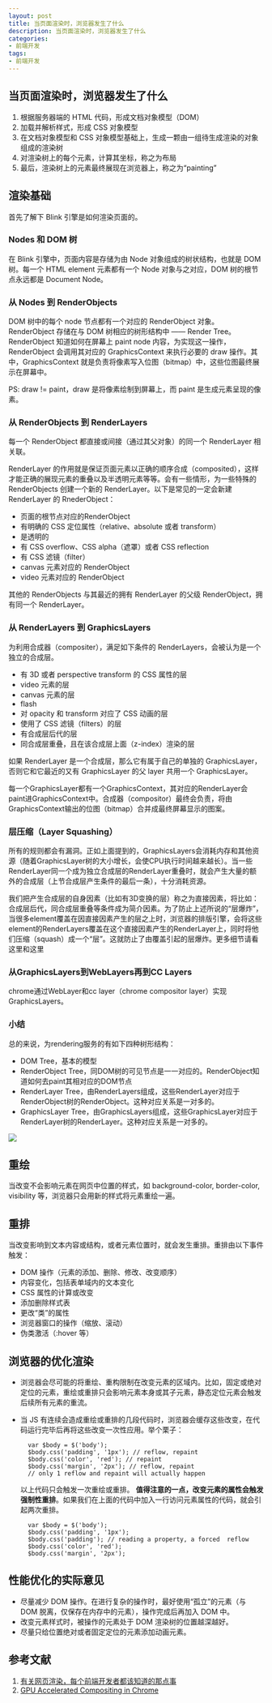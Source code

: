 ```yaml
---
layout: post
title: 当页面渲染时，浏览器发生了什么
description: 当页面渲染时，浏览器发生了什么
categories: 
- 前端开发
tags: 
- 前端开发
---
```



## 当页面渲染时，浏览器发生了什么

1. 根据服务器端的 HTML 代码，形成文档对象模型（DOM）
2. 加载并解析样式，形成 CSS 对象模型
3. 在文档对象模型和 CSS 对象模型基础上，生成一颗由一组待生成渲染的对象组成的渲染树
4. 对渲染树上的每个元素，计算其坐标，称之为布局
5. 最后，渲染树上的元素最终展现在浏览器上，称之为“painting”

## 渲染基础

首先了解下 Blink 引擎是如何渲染页面的。

### Nodes 和 DOM 树
在 Blink 引擎中，页面内容是存储为由 Node 对象组成的树状结构，也就是 DOM 树。每一个 HTML element 元素都有一个 Node 对象与之对应，DOM 树的根节点永远都是 Document Node。

### 从 Nodes 到 RenderObjects

DOM 树中的每个 node 节点都有一个对应的 RenderObject 对象。RenderObject 存储在与 DOM 树相应的树形结构中 —— Render Tree。RenderObject 知道如何在屏幕上 paint node 内容，为实现这一操作，RenderObject 会调用其对应的 GraphicsContext 来执行必要的 draw 操作。其中，GraphicsContext 就是负责将像素写入位图（bitmap）中，这些位图最终展示在屏幕中。

PS: draw != paint，draw 是将像素绘制到屏幕上，而 paint 是生成元素呈现的像素。

### 从 RenderObjects 到 RenderLayers

每一个 RenderObject 都直接或间接（通过其父对象）的同一个 RenderLayer 相关联。

RenderLayer 的作用就是保证页面元素以正确的顺序合成（composited），这样才能正确的展现元素的重叠以及半透明元素等等。会有一些情形，为一些特殊的 RenderObjects 创建一个新的 RenderLayer。以下是常见的一定会新建 RenderLayer 的 RnederObject：

* 页面的根节点对应的RenderObject
* 有明确的 CSS 定位属性（relative、absolute 或者 transform）
* 是透明的
* 有 CSS overflow、CSS alpha（遮罩）或者 CSS reflection
* 有 CSS 滤镜（filter）
* canvas 元素对应的 RenderObject
* video 元素对应的 RenderObject

其他的 RenderObjects 与其最近的拥有 RenderLayer 的父级 RenderObject，拥有同一个 RenderLayer。

### 从 RenderLayers 到 GraphicsLayers

为利用合成器（compositer），满足如下条件的 RenderLayers，会被认为是一个独立的合成层。

* 有 3D 或者 perspective transform 的 CSS 属性的层
* video 元素的层
* canvas 元素的层
* flash
* 对 opacity 和 transform 对应了 CSS 动画的层
* 使用了 CSS 滤镜（filters）的层
* 有合成层后代的层
* 同合成层重叠，且在该合成层上面（z-index）渲染的层

如果 RenderLayer 是一个合成层，那么它有属于自己的单独的 GraphicsLayer，否则它和它最近的又有 GraphicsLayer 的父 layer 共用一个 GraphicsLayer。

每一个GraphicsLayer都有一个GraphicsContext，其对应的RenderLayer会paint进GraphicsContext中。合成器（compositor）最终会负责，将由GraphicsContext输出的位图（bitmap）合并成最终屏幕显示的图案。

### 层压缩（Layer Squashing）
所有的规则都会有漏洞。正如上面提到的，GraphicsLayers会消耗内存和其他资源（随着GraphicsLayer树的大小增长，会使CPU执行时间越来越长）。当一些RenderLayer同一个成为独立合成层的RenderLayer重叠时，就会产生大量的额外的合成层（上节合成层产生条件的最后一条），十分消耗资源。

我们把产生合成层的自身因素（比如有3D变换的层）称之为直接因素，将比如：合成层后代，同合成层重叠等条件成为简介因素。为了防止上述所说的“层爆炸”，当很多element覆盖在因直接因素产生的层之上时，浏览器的排版引擎，会将这些element的RenderLayers覆盖在这个直接因素产生的RenderLayer上，同时将他们压缩（squash）成一个“层”。这就防止了由覆盖引起的层爆炸。更多细节请看这里和这里

### 从GraphicsLayers到WebLayers再到CC Layers
chrome通过WebLayer和cc layer（chrome compositor layer）实现GraphicsLayers。

### 小结
总的来说，为rendering服务的有如下四种树形结构：

* DOM Tree，基本的模型
* RenderObject Tree，同DOM树的可见节点是一一对应的。RenderObject知道如何去paint其相对应的DOM节点
* RenderLayer Tree，由RenderLayers组成，这些RenderLayer对应于RenderObject树的RenderObject。这种对应关系是一对多的。
* GraphicsLayer Tree，由GraphicsLayers组成，这些GraphicsLayer对应于RenderLayer树的RenderLayer。这种对应关系是一对多的。

![](http://img1.tbcdn.cn/L1/461/1/b611c034f6ea0ad700a1319e52076c64316f21a0)



## 重绘

当改变不会影响元素在网页中位置的样式，如 background-color, border-color, visibility 等，浏览器只会用新的样式将元素重绘一遍。

## 重排

当改变影响到文本内容或结构，或者元素位置时，就会发生重排。重排由以下事件触发：

* DOM 操作（元素的添加、删除、修改、改变顺序）
* 内容变化，包括表单域内的文本变化
* CSS 属性的计算或改变
* 添加删除样式表
* 更改“类”的属性
* 浏览器窗口的操作（缩放、滚动）
* 伪类激活（:hover 等）

## 浏览器的优化渲染

* 浏览器会尽可能的将重绘、重构限制在改变元素的区域内。比如，固定或绝对定位的元素，重绘或重排只会影响元素本身或其子元素，静态定位元素会触发后续所有元素的重流。
* 当 JS 有连续会造成重绘或重排的几段代码时，浏览器会缓存这些改变，在代码运行完毕后再将这些改变一次性应用。举个栗子：

		var $body = $('body');
		$body.css('padding', '1px'); // reflow, repaint
		$body.css('color', 'red'); // repaint
		$body.css('margin', '2px'); // reflow, repaint
		// only 1 reflow and repaint will actually happen

	以上代码只会触发一次重绘或重排。
	**值得注意的一点，改变元素的属性会触发强制性重排**。如果我们在上面的代码中加入一行访问元素属性的代码，就会引起两次重排。

		var $body = $('body');
		$body.css('padding', '1px');
		$body.css('padding'); // reading a property, a forced  reflow
		$body.css('color', 'red');
		$body.css('margin', '2px');

## 性能优化的实际意见

* 尽量减少 DOM 操作。在进行复杂的操作时，最好使用“孤立”的元素（与 DOM 脱离，仅保存在内存中的元素），操作完成后再加入 DOM 中。
* 改变元素样式时，被操作的元素处于 DOM 渲染树的位置越深越好。
* 尽量只给位置绝对或者固定定位的元素添加动画元素。


## 参考文献

1. [有关网页渲染，每个前端开发者都该知道的那点事](http://www.html-js.com/article/3000)
2. [GPU Accelerated Compositing in Chrome](http://www.chromium.org/developers/design-documents/gpu-accelerated-compositing-in-chrome)